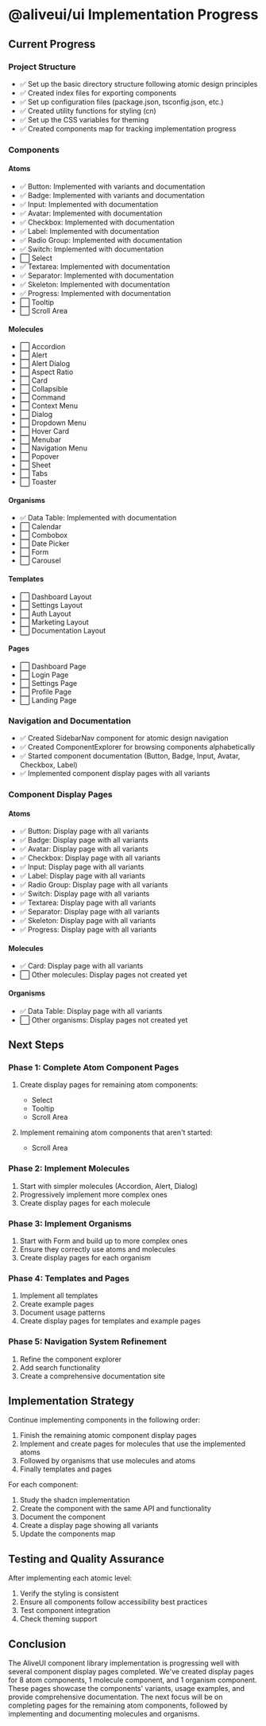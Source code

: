 # @aliveui/ui Implementation Progress

## Current Progress

### Project Structure

- ✅ Set up the basic directory structure following atomic design principles
- ✅ Created index files for exporting components
- ✅ Set up configuration files (package.json, tsconfig.json, etc.)
- ✅ Created utility functions for styling (cn)
- ✅ Set up the CSS variables for theming
- ✅ Created components map for tracking implementation progress

### Components

#### Atoms

- ✅ Button: Implemented with variants and documentation
- ✅ Badge: Implemented with variants and documentation
- ✅ Input: Implemented with documentation
- ✅ Avatar: Implemented with documentation
- ✅ Checkbox: Implemented with documentation
- ✅ Label: Implemented with documentation
- ✅ Radio Group: Implemented with documentation
- ✅ Switch: Implemented with documentation
- ⬜ Select
- ✅ Textarea: Implemented with documentation
- ✅ Separator: Implemented with documentation
- ✅ Skeleton: Implemented with documentation
- ✅ Progress: Implemented with documentation
- ⬜ Tooltip
- ⬜ Scroll Area

#### Molecules

- ⬜ Accordion
- ⬜ Alert
- ⬜ Alert Dialog
- ⬜ Aspect Ratio
- ⬜ Card
- ⬜ Collapsible
- ⬜ Command
- ⬜ Context Menu
- ⬜ Dialog
- ⬜ Dropdown Menu
- ⬜ Hover Card
- ⬜ Menubar
- ⬜ Navigation Menu
- ⬜ Popover
- ⬜ Sheet
- ⬜ Tabs
- ⬜ Toaster

#### Organisms

- ✅ Data Table: Implemented with documentation
- ⬜ Calendar
- ⬜ Combobox
- ⬜ Date Picker
- ⬜ Form
- ⬜ Carousel

#### Templates

- ⬜ Dashboard Layout
- ⬜ Settings Layout
- ⬜ Auth Layout
- ⬜ Marketing Layout
- ⬜ Documentation Layout

#### Pages

- ⬜ Dashboard Page
- ⬜ Login Page
- ⬜ Settings Page
- ⬜ Profile Page
- ⬜ Landing Page

### Navigation and Documentation

- ✅ Created SidebarNav component for atomic design navigation
- ✅ Created ComponentExplorer for browsing components alphabetically
- ✅ Started component documentation (Button, Badge, Input, Avatar, Checkbox, Label)
- ✅ Implemented component display pages with all variants

### Component Display Pages

#### Atoms

- ✅ Button: Display page with all variants
- ✅ Badge: Display page with all variants
- ✅ Avatar: Display page with all variants
- ✅ Checkbox: Display page with all variants
- ✅ Input: Display page with all variants
- ✅ Label: Display page with all variants
- ✅ Radio Group: Display page with all variants
- ✅ Switch: Display page with all variants
- ✅ Textarea: Display page with all variants
- ✅ Separator: Display page with all variants
- ✅ Skeleton: Display page with all variants
- ✅ Progress: Display page with all variants

#### Molecules

- ✅ Card: Display page with all variants
- ⬜ Other molecules: Display pages not created yet

#### Organisms

- ✅ Data Table: Display page with all variants
- ⬜ Other organisms: Display pages not created yet

## Next Steps

### Phase 1: Complete Atom Component Pages

1. Create display pages for remaining atom components:

   - Select
   - Tooltip
   - Scroll Area

2. Implement remaining atom components that aren't started:
   - Scroll Area

### Phase 2: Implement Molecules

1. Start with simpler molecules (Accordion, Alert, Dialog)
2. Progressively implement more complex ones
3. Create display pages for each molecule

### Phase 3: Implement Organisms

1. Start with Form and build up to more complex ones
2. Ensure they correctly use atoms and molecules
3. Create display pages for each organism

### Phase 4: Templates and Pages

1. Implement all templates
2. Create example pages
3. Document usage patterns
4. Create display pages for templates and example pages

### Phase 5: Navigation System Refinement

1. Refine the component explorer
2. Add search functionality
3. Create a comprehensive documentation site

## Implementation Strategy

Continue implementing components in the following order:

1. Finish the remaining atomic component display pages
2. Implement and create pages for molecules that use the implemented atoms
3. Followed by organisms that use molecules and atoms
4. Finally templates and pages

For each component:

1. Study the shadcn implementation
2. Create the component with the same API and functionality
3. Document the component
4. Create a display page showing all variants
5. Update the components map

## Testing and Quality Assurance

After implementing each atomic level:

1. Verify the styling is consistent
2. Ensure all components follow accessibility best practices
3. Test component integration
4. Check theming support

## Conclusion

The AliveUI component library implementation is progressing well with several component display pages completed. We've created display pages for 8 atom components, 1 molecule component, and 1 organism component. These pages showcase the components' variants, usage examples, and provide comprehensive documentation. The next focus will be on completing pages for the remaining atom components, followed by implementing and documenting molecules and organisms.
